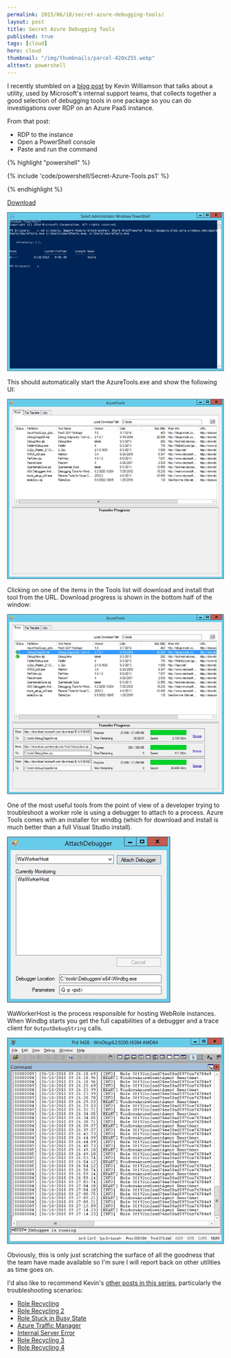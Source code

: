 ```yaml
---
permalink: 2015/06/18/secret-azure-debugging-tools/
layout: post
title: Secret Azure Debugging Tools
published: true
tags: [cloud]
hero: cloud
thumbnail: "/img/thumbnails/parcel-420x255.webp"
alttext: powershell
---
```


I recently stumbled on a [blog post](http://blogs.msdn.com/b/kwill/archive/2013/08/26/azuretools-the-diagnostic-utility-used-by-the-windows-azure-developer-support-team.aspx)
by Kevin Williamson that talks about a utility, used by Microsoft's internal support teams, that collects
together a good selection of debugging tools in one package so you can do investigations over RDP on an Azure
PaaS instance.

From that post:

- RDP to the instance
- Open a PowerShell console
- Paste and run the command

{% highlight "powershell" %}

{% include 'code/powershell/Secret-Azure-Tools.ps1' %}

{% endhighlight %}

[Download](https://gist.github.com/deejaygraham/d1c6d861d971a0f86094)

![powershell](/img/posts/secret-azure-tools/powershell-tools-install.webp)

This should automatically start the AzureTools.exe and show the following UI:

![first ui](/img/posts/secret-azure-tools/azure-tools.webp)

Clicking on one of the items in the Tools list will download and install that tool from the URL. Download progress
is shown in the bottom half of the window:

![installing](/img/posts/secret-azure-tools/azure-tools-install.webp)

One of the most useful tools from the point of view of a developer trying to troubleshoot a worker role is
using a debugger to attach to a process. Azure Tools comes with an installer for windbg (which for download and
install is much better than a full Visual Studio install).

![attach](/img/posts/secret-azure-tools/attach-debugger.webp)

WaWorkerHost is the process responsible for hosting WebRole instances. When Windbg starts you get the full
capabilities of a debugger and a trace client for <code>OutputDebugString</code> calls.

![windbg](/img/posts/secret-azure-tools/windbg-running.webp)

Obviously, this is only just scratching the surface of all the goodness that the team have made available so I'm
sure I will report back on other utilities as time goes on.

I'd also like to recommend Kevin's [other posts in this series](http://blogs.msdn.com/b/kwill/), particularly the
troubleshooting scenarios:

- [Role Recycling](http://blogs.msdn.com/b/kwill/archive/2013/08/20/troubleshooting-scenario-1-role-recycling.aspx)
- [Role Recycling 2](http://blogs.msdn.com/b/kwill/archive/2013/08/26/troubleshooting-scenario-2-role-recycling-after-running-fine-for-2-weeks.aspx)
- [Role Stuck in Busy State](http://blogs.msdn.com/b/kwill/archive/2013/09/06/troubleshooting-scenario-3-role-stuck-in-busy.aspx)
- [Azure Traffic Manager](http://blogs.msdn.com/b/kwill/archive/2013/09/06/troubleshooting-scenario-4-windows-azure-traffic-manager-degraded-status.aspx)
- [Internal Server Error](http://blogs.msdn.com/b/kwill/archive/2013/09/19/troubleshooting-scenario-5-internal-server-error-500-in-webrole.aspx)
- [Role Recycling 3](http://blogs.msdn.com/b/kwill/archive/2013/09/23/troubleshooting-scenario-6-role-recycling-after-running-for-some-time.aspx)
- [Role Recycling 4](http://blogs.msdn.com/b/kwill/archive/2013/10/03/troubleshooting-scenario-7-role-recycling.aspx)

